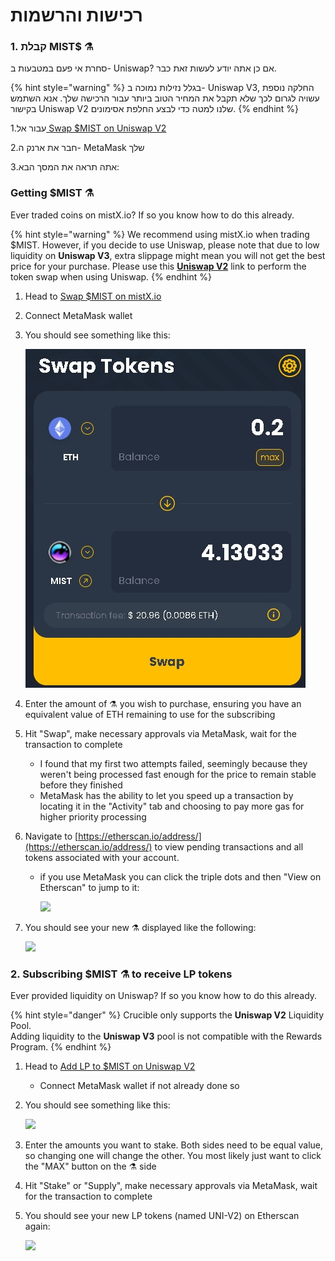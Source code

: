 # רכישות והרשמות

### 1. קבלת MIST$ ⚗️

סחרת אי פעם במטבעות ב- Uniswap? אם כן אתה יודע לעשות זאת כבר.

{% hint style="warning" %}
בגלל נזילות נמוכה ב- Uniswap V3, החלקה נוספת עשויה לגרום לכך שלא תקבל את המחיר הטוב ביותר עבור הרכישה שלך. אנא השתמש בקישור Uniswap V2 שלנו למטה כדי לבצע החלפת אסימונים.
{% endhint %}



1.עבור אל[ Swap $MIST on Uniswap V2](http://swap.alchemist.wtf/)

2.חבר את ארנק ה- MetaMask שלך

3.אתה תראה את המסך הבא:



### Getting $MIST ⚗️

Ever traded coins on mistX.io? If so you know how to do this already.

{% hint style="warning" %}
We recommend using mistX.io when trading $MIST.  However, if you decide to use Uniswap, please note that due to low liquidity on **Uniswap V3**, extra slippage might mean you will not get the best price for your purchase. Please use this [**Uniswap V2**](https://app.uniswap.org/#/swap?outputCurrency=0x88acdd2a6425c3faae4bc9650fd7e27e0bebb7ab&use=V2) link to perform the token swap when using Uniswap.
{% endhint %}

1. Head to [Swap $MIST on mistX.io](http://swap.alchemist.wtf/)
2. Connect MetaMask wallet
3. You should see something like this:

    ![](.gitbook/assets/swap%20%282%29%20%282%29%20%281%29.jpg)

4.  Enter the amount of ⚗️ you wish to purchase, ensuring you have an equivalent value of ETH remaining to use for the subscribing
5. Hit "Swap", make necessary approvals via MetaMask, wait for the transaction to complete
   * I found that my first two attempts failed, seemingly because they weren't being processed fast enough for the price to remain stable before they finished
   * MetaMask has the ability to let you speed up a transaction by locating it in the "Activity" tab and choosing to pay more gas for higher priority processing
6. Navigate to [https://etherscan.io/address/](https://etherscan.io/address/) to view pending transactions and all tokens associated with your account.
   * if you use MetaMask you can click the triple dots and then "View on Etherscan" to jump to it:

     ![](https://i.imgur.com/jdzodQP.png)
7. You should see your new ⚗️ displayed like the following:

    ![](https://i.imgur.com/bF9wsrg.png)

### 2. Subscribing $MIST ⚗️ to receive LP tokens

Ever provided liquidity on Uniswap? If so you know how to do this already.

{% hint style="danger" %}
Crucible only supports the **Uniswap V2** Liquidity Pool.   
Adding liquidity to the **Uniswap V3** pool is not compatible with the Rewards Program.
{% endhint %}

1. Head to [Add LP to $MIST on Uniswap V2](https://app.uniswap.org/#/add/v2/0x88acdd2a6425c3faae4bc9650fd7e27e0bebb7ab/ETH)
   * Connect MetaMask wallet if not already done so
2. You should see something like this:

    ![](https://i.imgur.com/7paIEyF.png)

3. Enter the amounts you want to stake. Both sides need to be equal value, so changing one will change the other. You most likely just want to click the "MAX" button on the ⚗️ side
4. Hit "Stake" or "Supply", make necessary approvals via MetaMask, wait for the transaction to complete
5. You should see your new LP tokens \(named UNI-V2\) on Etherscan again:

    ![](https://i.imgur.com/6hAoHGw.png)

## 

